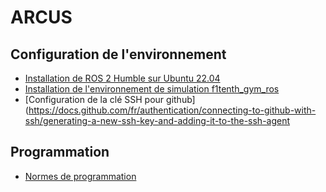# ARCUS

## Configuration de l'environnement
- [Installation de ROS 2 Humble sur Ubuntu 22.04](https://docs.ros.org/en/humble/Installation/Ubuntu-Install-Debs.html)
- [Installation de l'environnement de simulation f1tenth_gym_ros](https://github.com/f1tenth/f1tenth_gym_ros)
- [Configuration de la clé SSH pour github](https://docs.github.com/fr/authentication/connecting-to-github-with-ssh/generating-a-new-ssh-key-and-adding-it-to-the-ssh-agent

## Programmation
- [Normes de programmation](normes-programmation)